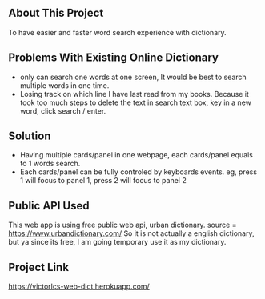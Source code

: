 ## About This Project
To have easier and faster word search experience with dictionary.

## Problems With Existing Online Dictionary
- only can search one words at one screen, It would be best to search multiple words in one time.
- Losing track on which line I have last read from my books. Because it took too much steps to delete the text in search text box, key in a new word, click search / enter.

## Solution
- Having multiple cards/panel in one webpage, each cards/panel equals to 1 words search.
- Each cards/panel can be fully controled by keyboards events. eg, press 1 will focus to panel 1, press 2 will focus to panel 2

## Public API Used
This web app is using free public web api, urban dictionary. source = https://www.urbandictionary.com/
So it is not actually a english dictionary, but ya since its free, I am going temporary use it as my dictionary.

## Project Link
https://victorlcs-web-dict.herokuapp.com/
